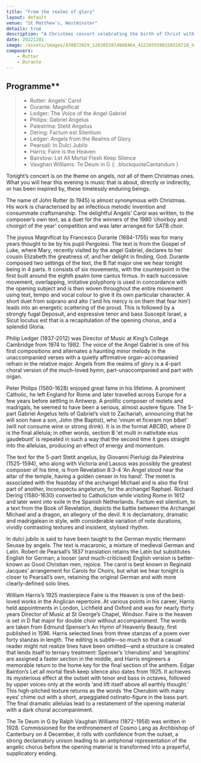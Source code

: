```yaml
---
title: "From the realms of glory"
layout: default
venue: "St Matthew's, Westminster"
details: true
description: "A Christmas concert celebrating the birth of Christ with music from the realms of glory."
date: 20221201
image: /assets/images/470872029_1263052874888464_4122035590150326710_n.jpg
composers:
    - Rutter
    - Durante
---
```

## Programme**

> - Rutter: Angels’ Carol
> - Durante: Magnificat
> - Ledger: The Voice of the Angel Gabriel
> - Philips: Gabriel Angelus
> - Palestrina: Stetit Angelus
> - Dering: Factum est Silentium
> - Ledger: Angels from the Realms of Glory
> - Pearsall: In Dulci Jubilo
> - Harris: Faire is the Heaven
> - Bairstow: Let All Mortal Flesh Keep Silence
> - Vaughan Williams: Te Deum in G
{: .blockquoteCantandum }


Tonight’s concert is on the theme on angels, not all of them Christmas ones. What you will hear this evening is music that is about, directly or indirectly, or has been inspired by, these timelessly enduring beings.

The name of John Rutter (b 1945) is almost synonymous with Christmas.  His work is characterised by an infectious melodic invention and consummate craftsmanship.  The delightful Angels’ Carol was written, to the composer’s own text, as a duet for the winners of the 1980 ‘choirboy and choirgirl of the year’ competition and was later arranged for SATB choir.

The joyous Magnificat by Francesco Durante (1684-1755) was for many years thought to be by his pupil Pergolesi.  The text is from the Gospel of Luke, where Mary, recently visited by the angel Gabriel, declares to her cousin Elizabeth the greatness of, and her delight in finding, God.  Durante composed two settings of the text, the B flat major one we hear tonight being in 4 parts.  It consists of six movements, with the counterpoint in the first built around the eighth psalm tone cantus firmus. In each successive movement, overlapping, imitative polyphony is used in concordance with the opening subject and is then woven throughout the entire movement using text, tempo and vocal colour to give it its own particular character. A short duet from soprano and alto (‘and his mercy is on them that fear him’) leads into an energetic scattering of the proud.  This is followed by a strongly fugal Deposuit, and expressive tenor and bass Suscepit Israel, a Sicut locutus est that is a recapitulation of the opening chorus, and a splendid Gloria.

Philip Ledger (1937-2012) was  Director of Music at King’s College Cambridge from 1974 to 1982.  The voice of the Angel Gabriel is one of his first compositions and alternates a haunting minor melody in the unaccompanied verses with a quietly affirmative organ-accompanied refrain in the relative major.  Angels from the realms of glory is a 4-part choral version of the much-loved hymn, part-unaccompanied and part with organ.

Peter Philips (1560-1628) enjoyed great fame in his lifetime. A prominent Catholic, he left England for Rome and later travelled across Europe for a few years before settling in Antwerp.  A prolific composer of motets and madrigals, he seemed to have been a serious, almost austere figure.  The 5-part Gabriel Angelus tells of Gabriel’s visit to Zachariah, announcing that he will soon have a son, John (the Baptist), who ‘vinum et ficeram non bibet’ (will not consume wine or strong drink).  It is in the format ABCBD, where D is the final alleluia; in other words, section B ʻet multi in nativitate eius gaudebuntʼ is repeated in such a way that the second time it goes straight into the alleluias, producing an effect of energy and momentum.

The text for the 5-part Stetit angelus, by Giovanni Pierluigi da Palestrina (1525-1594), who along with Victoria and Lassus was possibly the greatest composer of his time, is from Revelation 8:3-4 ‘An Angel stood near the altar of the temple, having a golden censer in his hand’. The motet is associated with the feastday of the archangel Michael and is also the first part of another, Inconspectu angelorum, for the archangel Raphael. Richard Dering (1580-1630) converted to Catholicism while visiting Rome in 1612 and later went into exile in the Spanish Netherlands. Factum est silentium, to a text from the Book of Revelation, depicts the battle between the Archangel Michael and a dragon, an allegory of the devil. It is declamatory, dramatic and madrigalean in style, with considerable variation of note durations, vividly contrasting textures and insistent, stylised rhythm.

In dulci jubilo is said to have been taught to the German mystic Hermann Seusse by angels. The text is macaronic, a mixture of medieval German and Latin.  Robert de Pearsall’s 1837 translation retains the Latin but substitutes English for German; a looser (and much-criticised) English version is better-known as Good Christian men, rejoice. The carol is best known in Reginald Jacques’ arrangement for Carols for Choirs, but what we hear tonight is closer to Pearsall’s own, retaining the original German and with more clearly-defined solo lines.

William Harris’s 1925 masterpiece Faire is the Heaven is one of the best-loved works in the Anglican repertoire. At various points in his career, Harris held appointments in London, Lichfield and Oxford and was for nearly thirty years Director of Music at St George’s Chapel, Windsor. Faire is the heaven is set in D flat major for double choir without accompaniment. The words are taken from Edmund Spenser’s An Hymn of Heavenly Beauty, first published in 1596. Harris selected lines from three stanzas of a poem over forty stanzas in length. The editing is subtle—so much so that a casual reader might not realize lines have been omitted—and a structure is created that lends itself to ternary treatment: Spenser’s ‘cherubins’ and ‘seraphins’ are assigned a faster section in the middle, and Harris engineers a memorable return to the home key for the final section of the anthem.  Edgar Bainton’s Let all mortal flesh keep silence also dates from 1925. It achieves its mysterious effect at the outset with tenor and bass in octaves, followed by upper voices only at the words ‘and lift itself above all earthly thought.’ This high-pitched texture returns as the words ‘the Cherubim with many eyes’ chime out with a short, arpeggiated ostinato-figure in the bass part. The final dramatic alleluias lead to a restatement of the opening material with a dark choral accompaniment.

The Te Deum in G by Ralph Vaughan Williams (1872-1958) was written in 1928. Commissioned for the enthronement of Cosmo Lang as Archbishop of Canterbury on 4 December, it rolls with confidence from the outset, a strong declamatory unison leading to an antiphonal representation of the angelic chorus before the opening material is transformed into a prayerful, supplicatory ending.